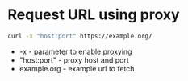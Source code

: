 # Request URL using proxy

```bash
curl -x "host:port" https://example.org/
```

- -x - parameter to enable proxying
- "host:port" - proxy host and port
- example.org - example url to fetch
